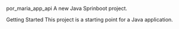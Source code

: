 por_maria_app_api
A new Java Sprinboot project.

Getting Started
This project is a starting point for a Java application.
